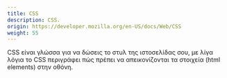 ```yaml
---
title: CSS
description: CSS.
origin: https://developer.mozilla.org/en-US/docs/Web/CSS
weight: 55
---
```

CSS είναι γλώσσα για να δώσεις το στυλ της ιστοσελίδας σου, με λίγα λόγια το CSS περιγράφει πώς πρέπει να απεικονίζονται τα στοιχεία (html elements) στην οθόνη.
